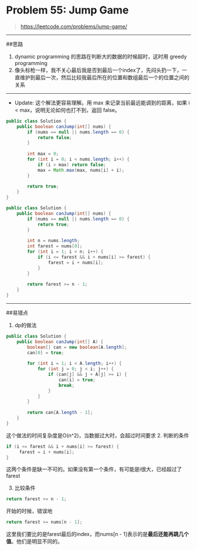 # Problem 55: Jump Game


> https://leetcode.com/problems/jump-game/

-----------------------------------------
##思路
1. dynamic programming 的思路在判断大的数据的时候超时，这时用 greedy programming
2. 像头标枪一样，我不关心最后我是否到最后一个index了，先闷头扔一下，一直维护到最后一次，然后比较我最后所在的位置和数组最后一个的位置之间的关系



--------------------------------------
* Update: 这个解法更容易理解。用 max 来记录当前最远能调到的距离，如果 i < max，说明无论如何也打不到，返回 false。 

```java
public class Solution {
    public boolean canJump(int[] nums) {
        if (nums == null || nums.length == 0) {
            return false;
        }
        
        int max = 0;
        for (int i = 0; i < nums.length; i++) {
            if (i > max) return false;
            max = Math.max(max, nums[i] + i);
        }
        
        return true;
    }
}
```





```java
public class Solution {
    public boolean canJump(int[] nums) {
        if (nums == null || nums.length == 0) {
            return true;
        }
        
        int n = nums.length;
        int farest = nums[0];
        for (int i = 1; i < n; i++) {
            if (i <= farest && i + nums[i] >= farest) {
                farest = i + nums[i];
            }
        }
        
        return farest >= n - 1;
    }
}
```
-----------------------
##易错点
1. dp的做法
```java
public class Solution {
    public boolean canJump(int[] A) {
        boolean[] can = new boolean[A.length];
        can[0] = true;
        
        for (int i = 1; i < A.length; i++) {
            for (int j = 0; j < i; j++) {
                if (can[j] && j + A[j] >= i) {
                    can[i] = true;
                    break;
                }
            }
        }
        
        return can[A.length - 1];
    }
}
```
这个做法的时间复杂度是O(n^2)，当数据过大时，会超过时间要求
2. 判断的条件
```java
if (i <= farest && i + nums[i] >= farest) {
     farest = i + nums[i];
}
```
这两个条件是缺一不可的。如果没有第一个条件，有可能是i很大，已经超过了farest

3. 比较条件
```java
return farest >= n - 1;
```
开始的时候，错误地
```java
return farest >= nums[n - 1];
```
这里我们要比的是farest最后的index，而nums[n - 1]表示的是**最后还能再跳几个值**。他们是明显不同的。


















